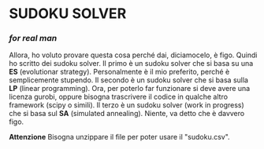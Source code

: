 # SUDOKU SOLVER 
### *for real man*

Allora, ho voluto provare questa cosa perché dai, diciamocelo, è figo.
Quindi ho scritto dei sudoku solver.
Il primo è un sudoku solver che si basa su una **ES** (evolutionar strategy). Personalmente è il mio preferito, perché è semplicemente stupendo.
Il secondo è un sudoku solver che si basa sulla **LP** (linear programming). Ora, per poterlo far funzionare si deve avere una licenza gurobi, oppure bisogna trascrivere il codice in qualche altro framework (scipy o simili).
Il terzo è un sudoku solver (work in progress) che si basa sul **SA** (simulated annealing). Niente, va detto che è davvero figo.

**Attenzione**
Bisogna unzippare il file per poter usare il "sudoku.csv".
